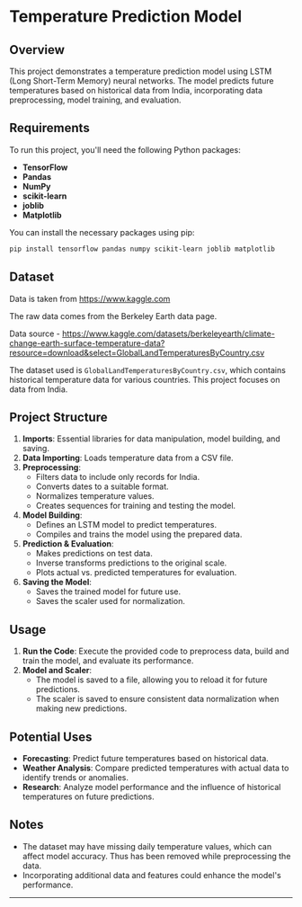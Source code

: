 # Temperature Prediction Model

## Overview

This project demonstrates a temperature prediction model using LSTM (Long Short-Term Memory) neural networks. The model predicts future temperatures based on historical data from India, incorporating data preprocessing, model training, and evaluation.

## Requirements

To run this project, you'll need the following Python packages:

- **TensorFlow**
- **Pandas**
- **NumPy**
- **scikit-learn**
- **joblib**
- **Matplotlib**

You can install the necessary packages using pip:

```bash
pip install tensorflow pandas numpy scikit-learn joblib matplotlib
```

## Dataset

Data is taken from https://www.kaggle.com

The raw data comes from the Berkeley Earth data page.

Data source -
https://www.kaggle.com/datasets/berkeleyearth/climate-change-earth-surface-temperature-data?resource=download&select=GlobalLandTemperaturesByCountry.csv

The dataset used is `GlobalLandTemperaturesByCountry.csv`, which contains historical temperature data for various countries. This project focuses on data from India.

## Project Structure

1. **Imports**: Essential libraries for data manipulation, model building, and saving.
2. **Data Importing**: Loads temperature data from a CSV file.
3. **Preprocessing**:
   - Filters data to include only records for India.
   - Converts dates to a suitable format.
   - Normalizes temperature values.
   - Creates sequences for training and testing the model.
4. **Model Building**:
   - Defines an LSTM model to predict temperatures.
   - Compiles and trains the model using the prepared data.
5. **Prediction & Evaluation**:
   - Makes predictions on test data.
   - Inverse transforms predictions to the original scale.
   - Plots actual vs. predicted temperatures for evaluation.
6. **Saving the Model**:
   - Saves the trained model for future use.
   - Saves the scaler used for normalization.

## Usage

1. **Run the Code**: Execute the provided code to preprocess data, build and train the model, and evaluate its performance.
2. **Model and Scaler**:
   - The model is saved to a file, allowing you to reload it for future predictions.
   - The scaler is saved to ensure consistent data normalization when making new predictions.

## Potential Uses

- **Forecasting**: Predict future temperatures based on historical data.
- **Weather Analysis**: Compare predicted temperatures with actual data to identify trends or anomalies.
- **Research**: Analyze model performance and the influence of historical temperatures on future predictions.

## Notes

- The dataset may have missing daily temperature values, which can affect model accuracy. Thus has been removed while preprocessing the data.
- Incorporating additional data and features could enhance the model's performance.

---